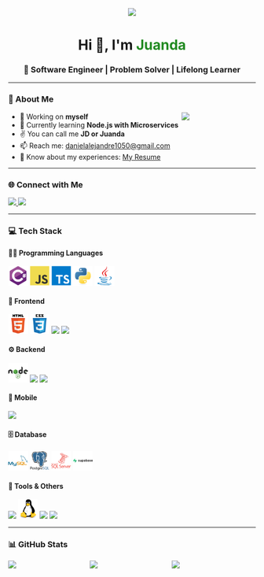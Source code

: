 <div align="center">
  <img src="https://media4.giphy.com/media/v1.Y2lkPTc5MGI3NjExdDVxd2Y5OHc3dXZ3Z2ZpNmdyMmJzZWE1ZTM3NzBpNWR5OGE1ZW5yZSZlcD12MV9pbnRlcm5hbF9naWZfYnlfaWQmY3Q9Zw/QnVI2bPoZ0tag/giphy.gif" width="200px"/>
  <h1>Hi 👋, I'm <span style="color:#228B22;">Juanda</span></h1>
  <h3>🚀 Software Engineer | Problem Solver | Lifelong Learner</h3>
</div>

---

### 🌱 About Me
<img align="right" src="https://i.imgur.com/tiBe8pI.png" width="30%" />

- 🔭 Working on **myself**
- 🧐 Currently learning **Node.js with Microservices**
- ✌ You can call me **JD or Juanda**
- 📫 Reach me: [danielalejandre1050@gmail.com](mailto:danielalejandre1050@gmail.com)
- 📄 Know about my experiences: [My Resume](https://drive.google.com/file/d/1ZL2-FZStmovcsHmCMVqVI1uVzFYccxQZ/view?usp=sharing)

---

### 🌐 Connect with Me  
<a href="https://twitter.com/juanda_1050" target="_blank">
  <img src="https://upload.wikimedia.org/wikipedia/commons/thumb/6/6f/Logo_of_Twitter.svg/2491px-Logo_of_Twitter.svg.png" width="40px"/>
</a>
<a href="https://discord.gg/THEJDBOSSV.js#4500" target="_blank">
  <img src="https://i.imgur.com/ouqm6UI.png" width="45px"/>
</a>

---

### 💻 Tech Stack  

#### 👨‍💻 Programming Languages  
<p>
  <img src="https://raw.githubusercontent.com/devicons/devicon/master/icons/csharp/csharp-original.svg" width="40"/>
  <img src="https://raw.githubusercontent.com/devicons/devicon/master/icons/javascript/javascript-original.svg" width="40"/>
  <img src="https://raw.githubusercontent.com/devicons/devicon/master/icons/typescript/typescript-original.svg" width="40"/>
  <img src="https://raw.githubusercontent.com/devicons/devicon/master/icons/python/python-original.svg" width="40" />
  <img src="https://raw.githubusercontent.com/devicons/devicon/master/icons/java/java-original.svg" width="40" />
</p>

#### 🎨 Frontend  
<p>
  <img src="https://raw.githubusercontent.com/devicons/devicon/master/icons/html5/html5-original-wordmark.svg" width="40"/>
  <img src="https://raw.githubusercontent.com/devicons/devicon/master/icons/css3/css3-original-wordmark.svg" width="40"/>
  <img src="https://reactnative.dev/img/header_logo.svg" width="40"/>
  <img src="https://www.vectorlogo.zone/logos/tailwindcss/tailwindcss-icon.svg" width="40"/>
</p>

#### ⚙️ Backend  
<p>
  <img src="https://raw.githubusercontent.com/devicons/devicon/master/icons/nodejs/nodejs-original-wordmark.svg" width="40"/>
  <img src="https://www.guayerd.com/wp-content/uploads/2021/04/expressjs-logo.svg" width="40"/>
  <img src="https://upload.wikimedia.org/wikipedia/commons/7/7d/Microsoft_.NET_logo.svg" width="40"/>
</p>

#### 📱 Mobile  
<p>
  <img src="https://reactnative.dev/img/header_logo.svg" width="40"/>
</p>

#### 🗄 Database  
<p>
  <img src="https://raw.githubusercontent.com/devicons/devicon/master/icons/mysql/mysql-original-wordmark.svg" width="40"/>
  <img src="https://raw.githubusercontent.com/devicons/devicon/master/icons/postgresql/postgresql-original-wordmark.svg" width="40"/>
  <img src="https://raw.githubusercontent.com/devicons/devicon/master/icons/microsoftsqlserver/microsoftsqlserver-plain-wordmark.svg" width="40"/>
  <img src="https://raw.githubusercontent.com/devicons/devicon/master/icons/supabase/supabase-original-wordmark.svg" width="40"/>
</p>

#### 🔧 Tools & Others  
<p>
  <img src="https://git-scm.com/images/logos/downloads/Git-Icon-1788C.png" width="40"/>
  <img src="https://raw.githubusercontent.com/devicons/devicon/master/icons/linux/linux-original.svg" width="40"/>
  <img src="https://www.vectorlogo.zone/logos/getpostman/getpostman-icon.svg" width="40"/>
  <img src="https://upload.wikimedia.org/wikipedia/commons/9/93/Amazon_Web_Services_Logo.svg" width="60"/>
</p>

---

### 📊 GitHub Stats  
<div align="center">
  <img align="left" width="33%" src="![Juanda1050's Stats](https://github-readme-stats.vercel.app/api?username=Juanda1050&theme=gotham&show_icons=true&hide_border=false&count_private=true)" />
  <img align="left" width="33%" src="![Juanda1050's Streak](https://github-readme-streak-stats.herokuapp.com/?user=Juanda1050&theme=gotham&hide_border=false)" />
  <img align="left" width="33%" src="![Juanda1050's Top Languages](https://github-readme-stats.vercel.app/api/top-langs/?username=Juanda1050&theme=gotham&show_icons=true&hide_border=false&layout=compact)" />
</div>
